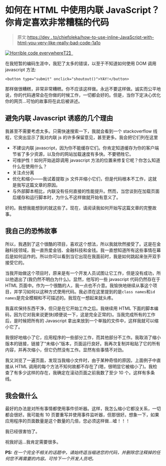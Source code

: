 # 如何在 HTML 中使用内联 JavaScript？你肯定喜欢非常糟糕的代码

> 原文:[https://dev . to/chiefoleka/how-to-use-inline-JavaScript-with-html-you-very-like-really-bad-code-1a1o](https://dev.to/chiefoleka/how-to-use-inline-javascript-with-html-you-definitely-like-really-bad-code-1a1o)

[![Horrible code everywhere](../Images/579a6db401c97297cb3e79672578e1c9.png)T2】](https://res.cloudinary.com/practicaldev/image/fetch/s--H2epPLwO--/c_limit%2Cf_auto%2Cfl_progressive%2Cq_auto%2Cw_880/https://memegenerator.net/img/instances/64093317/horrible-code-horrible-code-everywhere.jpg)

在我短暂的编码生涯中，我犯了太多的错误，以至于不知道如何使用 DOM 调用 javascript 方法:

```
<button type="submit" onclick="shoutout()">YAY!</button> 
```

那样做很糟糕，非常非常糟糕。你不应该这样做。永远不要这样做。诚实而公平地说，你的代码通常会在你做的时候工作，一切都会好的。但是，当你下定决心优化你的网页...可怕的故事将在此后被讲述。

## 避免内联 Javascript 诱惑的几个理由

我甚至不需要考虑太多。只需快速搜索一下，我就会看到一个 stackoverflow 线程，它突出显示了我对内联 js 的许多保留意见，甚至更多。我会把它们列在这里

*   不建议内联 javascript，因为你不能缓存它们。你肯定知道缓存为你的客户端节省了多少资源，以及你的网站加载速度有多快。不要牺牲它。
*   可维护性！如何开始追踪调用 javascript 方法的位置来修复它呢？你怎么知道什么在使用什么？
*   关注点分离
*   优化和缩小——我试着提取 js 文件并缩小它们，但是代码根本不工作，这就是我写这篇文章的原因。
*   与外部脚本相比，内联没有任何直接的性能提升。然而，当您谈到在加载页面后缓存和运行脚本时，为什么不这样做就开始有意义了。

好的。我想我能想到的就这些了。现在，请阅读我如何开始写这篇文章的完整故事。

## 我自己的恐怖故事

所以，我遇到了这个很酷的项目，喜欢这个想法，所以我就欣然接受了。这是在金融科技领域，我一直热爱金钱、金融科技和金钱。我一直想知道所有这些事情在幕后是如何运作的。所以你可以看到当它出现在我面前时，我是如何跳起来张开双手接受它的。

当我开始做这个项目时，原来是有一个开发人员试图让它工作，但是没有成功，所以他退出了(我仍然不明白为什么)。显然，他写的一些 javascript 代码仍然存在于 HTML 页面中。作为一个很酷的人，我一点也不介意。我愉快地继续从事这个项目，并学习如何以这种方式使用代码。我必须在这里提到的是`class names`和`id names`是完全模糊和不可描述的。我现在一想起来就头疼。

我喜欢保持东西干净，但只是在它开始工作之后。我继续用 HTML 下面的脚本编码，因为它对我来说更快(顺便说一下，这是完全正常的)。当我完成所有的工作后，是时候把所有的 Javascript 拿出来放到一个单独的文件中，这样我就可以缩小它了。

我很好地缩小了它，应用程序的一些部分工作，而其他部分不工作。我取消了缩小版本的链接，链接了“未缩小”版本，页面运行良好。我再次复制并粘贴了它的所有内容，并再次缩小，但它仍然没有工作。显然有些事情不对劲。

我又浏览了一遍页面，发现当我缩小文件时，由于某种奇怪的原因，上面例子中直接从 HTML 调用的每个方法不知何故都不存在了(嗯，很明显它被缩小了)。我检查了有多少这样的存在，我确定在滚动页面之前我数了至少 10 个。这样有多条线。

## 我会做什么

最好的办法是对所有事情都使用事件侦听器。这样，我怎么缩小它都没关系，一切都会很好。我可能有 10 页要重写并使用事件监听器，但那很好。想象一下，如果应用程序的页面数量是这个数量的几倍，您必须这样做...嘘！！！

我已经很害怕了。

祝我好运...我肯定需要很多。

**PS:** *在一个完全不相关的话题中，请始终适当缩进您的代码，并删除您注释掉的任何您不再需要的内容。可怜下一个开发人员吧。*